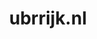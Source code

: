 ---
layout: post
title:  "ubrrijk.nl"
internal_url:  "/dutchgov/ubrrijk.nl.html"
categories: dutchgov
---
